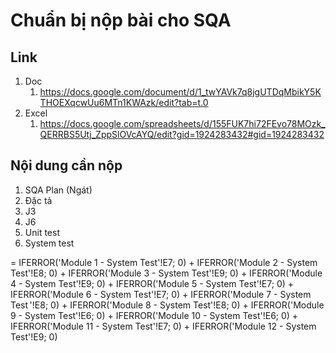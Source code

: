# Chuẩn bị nộp bài cho SQA

## Link
1. Doc 
   1. https://docs.google.com/document/d/1_twYAVk7q8jgUTDqMbikY5KTHOEXqcwUu6MTn1KWAzk/edit?tab=t.0
2. Excel
   1. https://docs.google.com/spreadsheets/d/155FUK7hi72FEvo78MOzk_QERRBS5Utj_ZppSlOVcAYQ/edit?gid=1924283432#gid=1924283432

## Nội dung cần nộp
1. SQA Plan (Ngát)
2. Đặc tả 
3. J3
4. J6
5. Unit test
6. System test

= IFERROR('Module 1 - System Test'!E7; 0) + IFERROR('Module 2 - System Test'!E8; 0) + IFERROR('Module 3 - System Test'!E9; 0) + IFERROR('Module 4 - System Test'!E9; 0) + IFERROR('Module 5  - System Test'!E7; 0) + IFERROR('Module 6 - System Test'!E7; 0) + IFERROR('Module 7 - System Test '!E8; 0) + IFERROR('Module 8 - System Test'!E8; 0) + IFERROR('Module 9 - System Test'!E6; 0) + IFERROR('Module 10 - System Test'!E6; 0) + IFERROR('Module 11 - System Test'!E7; 0) + IFERROR('Module 12 - System Test'!E9; 0)